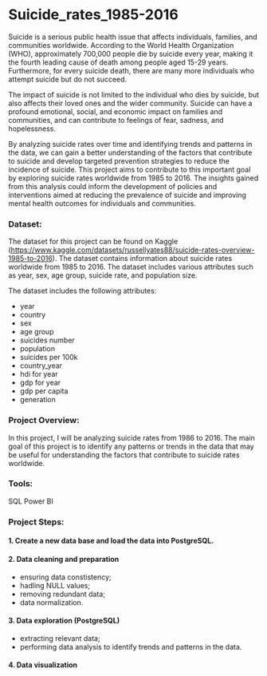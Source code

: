 # Suicide_rates_1985-2016
 
Suicide is a serious public health issue that affects individuals, families, and communities worldwide. According to the World Health Organization (WHO), approximately 700,000 people die by suicide every year, making it the fourth leading cause of death among people aged 15-29 years. Furthermore, for every suicide death, there are many more individuals who attempt suicide but do not succeed.

The impact of suicide is not limited to the individual who dies by suicide, but also affects their loved ones and the wider community. Suicide can have a profound emotional, social, and economic impact on families and communities, and can contribute to feelings of fear, sadness, and hopelessness.

By analyzing suicide rates over time and identifying trends and patterns in the data, we can gain a better understanding of the factors that contribute to suicide and develop targeted prevention strategies to reduce the incidence of suicide. This project aims to contribute to this important goal by exploring suicide rates worldwide from 1985 to 2016. The insights gained from this analysis could inform the development of policies and interventions aimed at reducing the prevalence of suicide and improving mental health outcomes for individuals and communities.

### Dataset: 
 The dataset for this project can be found on Kaggle (https://www.kaggle.com/datasets/russellyates88/suicide-rates-overview-1985-to-2016). The dataset contains information about suicide rates worldwide from 1985 to 2016. The dataset includes various attributes such as year, sex, age group, suicide rate, and population size.
 
 The dataset includes the following attributes:
   - year
   - country
   - sex
   - age group
   - suicides number
   - population
   - suicides per 100k
   - country_year
   - hdi for year
   - gdp for year
   - gdp per capita
   - generation
 
 ### Project Overview: 
  In this project, I will be analyzing suicide rates from 1986 to 2016. The main goal of this project is to identify any patterns or trends in the data that may be useful for understanding the factors that contribute to suicide rates worldwide.
  
  ### Tools:
  SQL
  Power BI
  
  ### Project Steps:
  #### 1. Create a new data base and load the data into PostgreSQL.
  
  #### 2. Data cleaning and preparation
  - ensuring data constistency;
  - hadling NULL values;
  - removing redundant data;
  - data normalization.

  #### 3. Data exploration (PostgreSQL)
  - extracting relevant data;
  - performing data analysis to identify trends and patterns in the data.


  #### 4. Data visualization
 


